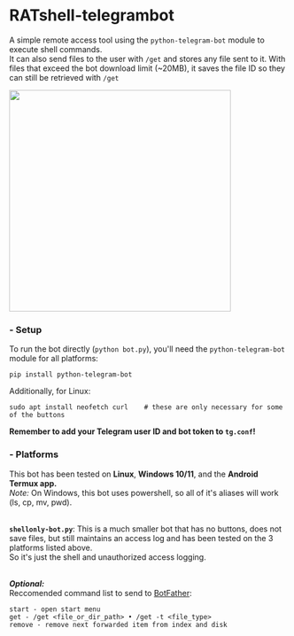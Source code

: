 # RATshell-telegrambot
A simple remote access tool using the `python-telegram-bot` module to execute shell commands. \
It can also send files to the user with `/get` and stores any file sent to it. 
With files that exceed the bot download limit (~20MB), it saves the file ID so they can still be retrieved with `/get`

<img src="uploads/example.png" width="400"/>

### - Setup
To run the bot directly (`python bot.py`), you'll need the `python-telegram-bot` module for all platforms:
```
pip install python-telegram-bot
```
Additionally, for Linux:
```
sudo apt install neofetch curl    # these are only necessary for some of the buttons
```

**Remember to add your Telegram user ID and bot token to `tg.conf`!**

  
### - Platforms
This bot has been tested on **Linux**, **Windows 10/11**, and the **Android Termux app.** \
*Note:* On Windows, this bot uses powershell, so all of it's aliases will work (ls, cp, mv, pwd).

  \
**`shellonly-bot.py`**: This is a much smaller bot that has no buttons, does not save files, but still maintains an access log and has been tested on the 3 platforms listed above. \
So it's just the shell and unauthorized access logging.

  \
***Optional:*** \
Reccomended command list to send to [BotFather](https://t.me/botfather):
```
start - open start menu
get - /get <file_or_dir_path> • /get -t <file_type>
remove - remove next forwarded item from index and disk
```
